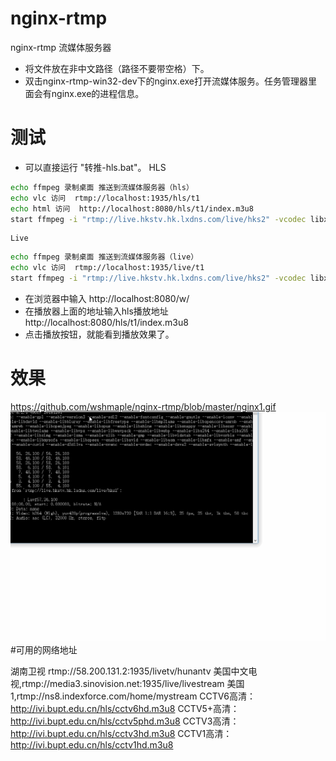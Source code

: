 # nginx-rtmp
nginx-rtmp 流媒体服务器
- 将文件放在非中文路径（路径不要带空格）下。
- 双击nginx-rtmp-win32-dev下的nginx.exe打开流媒体服务。任务管理器里面会有nginx.exe的进程信息。
# 测试
- 可以直接运行    "转推-hls.bat"。
    HLS
```Bash
echo ffmpeg 录制桌面 推送到流媒体服务器（hls） 
echo vlc 访问  rtmp://localhost:1935/hls/t1
echo html 访问  http://localhost:8080/hls/t1/index.m3u8
start ffmpeg -i "rtmp://live.hkstv.hk.lxdns.com/live/hks2" -vcodec libx264 -preset:v ultrafast -tune:v zerolatency -acodec copy -f flv "rtmp://localhost:1935/hls/t1"
```
    Live
```Bash
echo ffmpeg 录制桌面 推送到流媒体服务器（live） 
echo vlc 访问  rtmp://localhost:1935/live/t1
start ffmpeg -i "rtmp://live.hkstv.hk.lxdns.com/live/hks2" -vcodec libx264 -preset:v ultrafast -tune:v zerolatency -an -f flv "rtmp://localhost:1935/live/t1"
```
- 在浏览器中输入 http://localhost:8080/w/
- 在播放器上面的地址输入hls播放地址  http://localhost:8080/hls/t1/index.m3u8
- 点击播放按钮，就能看到播放效果了。
# 效果
https://github.com/wshmaple/nginx-rtmp/blob/master/nginx1.gif
![](https://github.com/wshmaple/nginx-rtmp/blob/master/nginx1.gif)
#可用的网络地址

湖南卫视  rtmp://58.200.131.2:1935/livetv/hunantv
美国中文电视,rtmp://media3.sinovision.net:1935/live/livestream
美国1,rtmp://ns8.indexforce.com/home/mystream
CCTV6高清：http://ivi.bupt.edu.cn/hls/cctv6hd.m3u8
CCTV5+高清：http://ivi.bupt.edu.cn/hls/cctv5phd.m3u8
CCTV3高清：http://ivi.bupt.edu.cn/hls/cctv3hd.m3u8
CCTV1高清：http://ivi.bupt.edu.cn/hls/cctv1hd.m3u8
